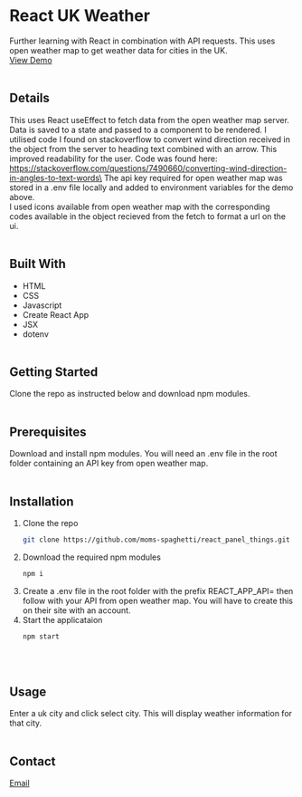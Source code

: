 # React UK Weather

Further learning with React in combination with API requests. This uses open weather map to get weather data for cities in the UK.\
[View Demo](https://moms-spaghetti-reactukweather.netlify.app/)
<br/><br/>

## Details

This uses React useEffect to fetch data from the open weather map server. Data is saved to a state and passed to a component to be rendered. I utilised code I found on stackoverflow to convert wind direction received in the object from the server to heading text combined with an arrow. This improved readability for the user. Code was found here:
https://stackoverflow.com/questions/7490660/converting-wind-direction-in-angles-to-text-words\
The api key required for open weather map was stored in a .env file locally and added to environment variables for the demo above.\
I used icons available from open weather map with the corresponding codes available in the object recieved from the fetch to format a url on the ui.
<br/><br/>

## Built With

- HTML
- CSS
- Javascript
- Create React App
- JSX
- dotenv
  <br/><br/>

## Getting Started

Clone the repo as instructed below and download npm modules.
<br/><br/>

## Prerequisites

Download and install npm modules.
You will need an .env file in the root folder containing an API key from open weather map.
<br/><br/>

## Installation

1. Clone the repo
   ```sh
   git clone https://github.com/moms-spaghetti/react_panel_things.git
   ```
2. Download the required npm modules
   ```sh
   npm i
   ```
3. Create a .env file in the root folder with the prefix REACT_APP_API= then follow with your API from open weather map. You will have to create this on their site with an account.
4. Start the applicataion
   ```sh
   npm start
   ```
   <br/><br/>

## Usage

Enter a uk city and click select city. This will display weather information for that city.
<br/><br/>

## Contact

[Email](mailto:williamedwards36@aol.com)
<br/><br/>
